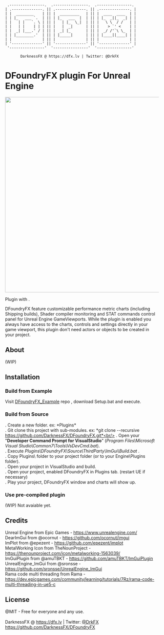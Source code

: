      .----------------.  .----------------.  .----------------. 
    | .--------------. || .--------------. || .--------------. |
    | |  ________    | || |  _________   | || |  ____  ____  | |
    | | |_   ___ `.  | || | |_   ___  |  | || | |_  _||_  _| | |
    | |   | |   `. \ | || |   | |_  \_|  | || |   \ \  / /   | |
    | |   | |    | | | || |   |  _|      | || |    > `' <    | |
    | |  _| |___.' / | || |  _| |_       | || |  _/ /'`\ \_  | |
    | | |________.'  | || | |_____|      | || | |____||____| | |
    | |              | || |              | || |              | |
    | '--------------' || '--------------' || '--------------' |
     '----------------'  '----------------'  '----------------' 

           DarknessFX @ https://dfx.lv | Twitter: @DrkFX

# DFoundryFX plugin For Unreal Engine

<img src="https://github.com/DarknessFX/DFoundryFX/raw/eea015c01c242c5107f6b47a4e32e807e9e6de8d/.git_img/screenshot01.png" width="640px" /> <br/>

Plugin with .

DFoundryFX feature customizable performance metric charts (including Shipping builds), 
Shader compiler monitoring and STAT commands control panel for Unreal Engine GameViewports. 
While the plugin is enabled you always have access to the charts, controls and settings 
directly in your game viewport, this plugin don't need actors or objects to be created 
in your project.<br/>

## About

(WIP) 

## Installation

### Build from Example

Visit <a href="https://github.com/DarknessFX/DFoundryFX_Example" target="_blank">DFoundryFX_Example</a> repo , download Setup.bat and execute.<br/>

### Build from Source
. Create a new folder.  ex: *Plugins\* <br/>
. Git clone this project with sub-modules.  ex: *git clone --recursive https://github.com/DarknessFX/DFoundryFX.git*<br/>
. Open your "**Developer Command Prompt for VisualStudio**" (*Program Files\Microsoft Visual Studio\Common7\Tools\VsDevCmd.bat*).<br/>
. Execute *Plugins\DFoundryFX\Source\ThirdParty\ImGui\Build.bat* .<br/>
. Copy Plugins\ folder to your project folder (or to your Engine\Plugins folder).<br/>
. Open your project in VisualStudio and build.<br/>
. Open your project, enabled DFoundryFX in Plugins tab. (restart UE if necessary)<br/>
. Play your project, DFoundryFX window and charts will show up.<br/>

### Use pre-compiled plugin

(WIP) Not avaiable yet.

## Credits

Unreal Engine from Epic Games - https://www.unrealengine.com/ <br/>
DearImGui from @ocornut - https://github.com/ocornut/imgui <br/>
ImPlot from @epezent - https://github.com/epezent/implot <br/>
MetalWorking Icon from TheNounProject - https://thenounproject.com/icon/metalworking-1563039/ <br/>
ImGuiPlugin from @amuTBKT - https://github.com/amuTBKT/ImGuiPlugin <br/>
UnrealEngine_ImGui from @sronsse - https://github.com/sronsse/UnrealEngine_ImGui <br/>
Rama code multi threading from Rama - https://dev.epicgames.com/community/learning/tutorials/7Rz/rama-code-multi-threading-in-ue5-c <br/>

## License

@MIT - Free for everyone and any use. <br/><br/>
DarknessFX @ <a href="https://dfx.lv" target="_blank">https://dfx.lv</a> | Twitter: <a href="https://twitter.com/DrkFX" target="_blank">@DrkFX</a> <br/>https://github.com/DarknessFX/DFoundryFX
